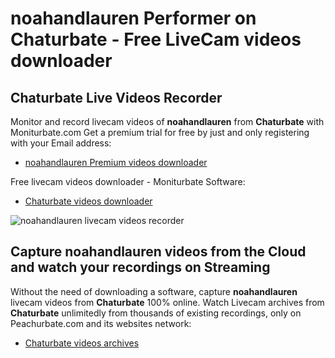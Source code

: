 # noahandlauren Performer on Chaturbate - Free LiveCam videos downloader

## Chaturbate Live Videos Recorder

Monitor and record livecam videos of **noahandlauren** from **Chaturbate** with Moniturbate.com
Get a premium trial for free by just and only registering with your Email address:
* [noahandlauren Premium videos downloader](https://moniturbate.com/request-demo-licence-key.html)

Free livecam videos downloader - Moniturbate Software:
* [Chaturbate videos downloader](https://moniturbate.com/moniturbate-download-software.html)

![noahandlauren livecam videos recorder](https://peachurnet.com/templates/moniturbate-software.png)


## Capture noahandlauren videos from the Cloud and watch your recordings on Streaming

Without the need of downloading a software, capture **noahandlauren** livecam videos from **Chaturbate** 100% online.
Watch Livecam archives from **Chaturbate** unlimitedly from thousands of existing recordings, only on Peachurbate.com and its websites network:
* [Chaturbate videos archives](https://peachurnet.com/)